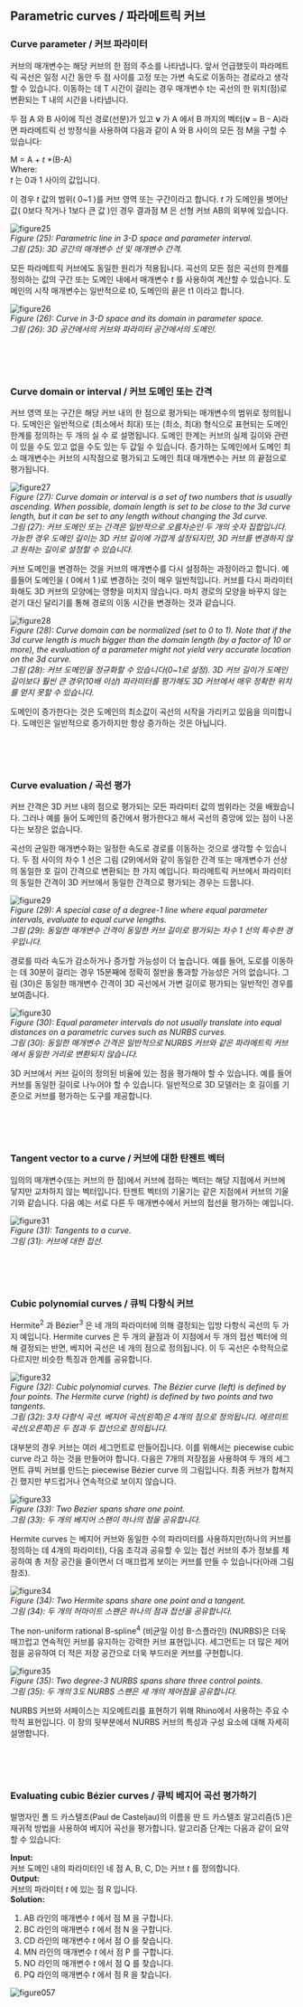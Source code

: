 ## Parametric curves / 파라메트릭 커브

### Curve parameter / 커브 파라미터

커브의 매개변수는 해당 커브의 한 점의 주소를 나타냅니다. 앞서 언급했듯이 파라메트릭 곡선은 일정 시간 동안 두 점 사이를 고정 또는 가변 속도로 이동하는 경로라고 생각할 수 있습니다. 이동하는 데 T 시간이 걸리는 경우 매개변수 t는 곡선의 한 위치(점)로 변환되는 T 내의 시간을 나타냅니다.

두 점 A 와 B 사이에 직선 경로(선분)가 있고 **v** 가 A 에서 B 까지의 벡터(**v** = B - A)라면 파라메트릭 선 방정식을 사용하여 다음과 같이 A 와 B 사이의 모든 점 M을 구할 수 있습니다:

M = A + *t* *(B-A) <br>
Where: <br>
*t* 는 0과 1 사이의 값입니다.

이 경우 *t* 값의 범위( 0~1 )를 커브 영역 또는 구간이라고 합니다. *t* 가 도메인을 벗어난 값( 0보다 작거나 1보다 큰 값 )인 경우 결과점 M 은 선형 커브 AB의 외부에 있습니다.

![figure25](img\Figure_(25).png) <br>
*Figure (25): Parametric line in 3-D space and parameter interval.* <br>
*그림 (25): 3D 공간의 매개변수 선 및 매개변수 간격.*

모든 파라메트릭 커브에도 동일한 원리가 적용됩니다. 곡선의 모든 점은 곡선의 한계를 정의하는 값의 구간 또는 도메인 내에서 매개변수 *t* 를 사용하여 계산할 수 있습니다. 도메인의 시작 매개변수는 일반적으로 t0, 도메인의 끝은 t1 이라고 합니다.

![figure26](img\Figure_(26).png) <br>
*Figure (26): Curve in 3-D space and its domain in parameter space.* <br>
*그림 (26): 3D 공간에서의 커브와 파라미터 공간에서의 도메인.*

<br>
<br>
<br>

### Curve domain or interval / 커브 도메인 또는 간격

커브 영역 또는 구간은 해당 커브 내의 한 점으로 평가되는 매개변수의 범위로 정의됩니다. 도메인은 일반적으로 (최소에서 최대) 또는 (최소, 최대) 형식으로 표현되는 도메인 한계를 정의하는 두 개의 실 수 로 설명됩니다. 도메인 한계는 커브의 실제 길이와 관련이 있을 수도 있고 없을 수도 있는 두 값일 수 있습니다. 증가하는 도메인에서 도메인 최소 매개변수는 커브의 시작점으로 평가되고 도메인 최대 매개변수는 커브 의 끝점으로 평가됩니다.

![figure27](img\Figure_(27).png) <br>
*Figure (27): Curve domain or interval is a set of two numbers that is usually ascending. When possible, domain length is set to be close to the 3d curve length, but it can be set to any length without changing the 3d curve.* <br>
*그림 (27): 커브 도메인 또는 간격은 일반적으로 오름차순인 두 개의 숫자 집합입니다. 가능한 경우 도메인 길이는 3D 커브 길이에 가깝게 설정되지만, 3D 커브를 변경하지 않고 원하는 길이로 설정할 수 있습니다.*

커브 도메인을 변경하는 것을 커브의 매개변수를 다시 설정하는 과정이라고 합니다. 예를들어 도메인을 ( 0에서 1 )로 변경하는 것이 매우 일반적입니다.
커브를 다시 파라미터화해도 3D 커브의 모양에는 영향을 미치지 않습니다. 마치 경로의 모양을 바꾸지 않는 걷기 대신 달리기를 통해 경로의 이동 시간을 변경하는 것과 같습니다.

![figure28](img\Figure_(28).png) <br>
*Figure (28): Curve domain can be normalized (set to 0 to 1). Note that if the 3d curve length is much bigger than the domain length (by a factor of 10 or more), the evaluation of a parameter might not yield very accurate location on the 3d curve.* <br>
*그림 (28): 커브 도메인을 정규화할 수 있습니다(0~1로 설정). 3D 커브 길이가 도메인 길이보다 훨씬 큰 경우(10배 이상) 파라미터를 평가해도 3D 커브에서 매우 정확한 위치를 얻지 못할 수 있습니다.*

도메인이 증가한다는 것은 도메인의 최소값이 곡선의 시작을 가리키고 있음을 의미합니다. 도메인은 일반적으로 증가하지만 항상 증가하는 것은 아닙니다.

<br>
<br>
<br>

### Curve evaluation / 곡선 평가

커브 간격은 3D 커브 내의 점으로 평가되는 모든 파라미터 값의 범위라는 것을 배웠습니다. 그러나 예를 들어 도메인의 중간에서 평가한다고 해서 곡선의 중앙에 있는 점이 나온다는 보장은 없습니다.

곡선의 균일한 매개변수화는 일정한 속도로 경로를 이동하는 것으로 생각할 수 있습니다. 두 점 사이의 차수 1 선은 그림 (29)에서와 같이 동일한 간격 또는 매개변수가 선상의 동일한 호 길이 간격으로 변환되는 한 가지 예입니다. 파라메트릭 커브에서 파라미터의 동일한 간격이 3D 커브에서 동일한 간격으로 평가되는 경우는 드뭅니다.

![figure29](img\Figure_(29).png) <br>
*Figure (29): A special case of a degree-1 line where equal parameter intervals, evaluate to equal curve lengths.* <br>
*그림 (29): 동일한 매개변수 간격이 동일한 커브 길이로 평가되는 차수 1 선의 특수한 경우입니다.*

경로를 따라 속도가 감소하거나 증가할 가능성이 더 높습니다. 예를 들어, 도로를 이동하는 데 30분이 걸리는 경우 15분째에 정확히 절반을 통과할 가능성은 거의 없습니다. 그림 (30)은 동일한 매개변수 간격이 3D 곡선에서 가변 길이로 평가되는 일반적인 경우를 보여줍니다.

![figure30](img\Figure_(30).png) <br>
*Figure (30): Equal parameter intervals do not usually translate into equal distances on a parametric curves such as NURBS curves.* <br>
*그림 (30): 동일한 매개변수 간격은 일반적으로 NURBS 커브와 같은 파라메트릭 커브에서 동일한 거리로 변환되지 않습니다.*

3D 커브에서 커브 길이의 정의된 비율에 있는 점을 평가해야 할 수 있습니다. 예를 들어 커브를 동일한 길이로 나누어야 할 수 있습니다. 일반적으로 3D 모델러는 호 길이를 기준으로 커브를 평가하는 도구를 제공합니다.

<br>
<br>
<br>

### Tangent vector to a curve / 커브에 대한 탄젠트 벡터

임의의 매개변수(또는 커브의 한 점)에서 커브에 접하는 벡터는 해당 지점에서 커브에 닿지만 교차하지 않는 벡터입니다. 탄젠트 벡터의 기울기는 같은 지점에서 커브의 기울기와 같습니다. 다음 예는 서로 다른 두 매개변수에서 커브의 접선을 평가하는 예입니다.

![figure31](img\Figure_(31).png) <br>
*Figure (31): Tangents to a curve.* <br>
*그림 (31): 커브에 대한 접선.*

<br>
<br>
<br>

### Cubic polynomial curves / 큐빅 다항식 커브

Hermite<sup>2</sup> 과 Bézier<sup>3</sup> 은 네 개의 파라미터에 의해 결정되는 입방 다항식 곡선의 두 가지 예입니다. Hermite curves 은 두 개의 끝점과 이 지점에서 두 개의 접선 벡터에 의해 결정되는 반면, 베지어 곡선은 네 개의 점으로 정의됩니다. 이 두 곡선은 수학적으로 다르지만 비슷한 특징과 한계를 공유합니다.

![figure32](img\Figure_(32).png) <br>
*Figure (32): Cubic polynomial curves. The Bézier curve (left) is defined by four points. The Hermite curve (right) is defined by two points and two tangents.* <br>
*그림 (32): 3차 다항식 곡선. 베지어 곡선(왼쪽)은 4개의 점으로 정의됩니다. 에르미트 곡선(오른쪽)은 두 점과 두 접선으로 정의됩니다.*

대부분의 경우 커브는 여러 세그먼트로 만들어집니다. 이를 위해서는 piecewise cubic curve 라고 하는 것을 만들어야 합니다. 다음은 7개의 저장점을 사용하여 두 개의 세그먼트 큐빅 커브를 만드는 piecewise Bézier curve 의 그림입니다. 최종 커브가 합쳐지긴 했지만 부드럽거나 연속적으로 보이지 않습니다.

![figure33](img\Figure_(33).png) <br>
*Figure (33): Two Bezier spans share one point.* <br>
*그림 (33): 두 개의 베지어 스팬이 하나의 점을 공유합니다.*

Hermite curves 는 베지어 커브와 동일한 수의 파라미터를 사용하지만(하나의 커브를 정의하는 데 4개의 파라미터), 다음 조각과 공유할 수 있는 접선 커브의 추가 정보를 제공하여 총 저장 공간을 줄이면서 더 매끄럽게 보이는 커브를 만들 수 있습니다(아래 그림 참조).

![figure34](img\Figure_(34).png) <br>
*Figure (34): Two Hermite spans share one point and a tangent.* <br>
*그림 (34): 두 개의 허마이트 스팬은 하나의 점과 접선을 공유합니다.*

The non-uniform rational B-spline<sup>4</sup> (비균일 이성 B-스플라인) (NURBS)은 더욱 매끄럽고 연속적인 커브를 유지하는 강력한 커브 표현입니다. 세그먼트는 더 많은 제어점을 공유하여 더 적은 저장 공간으로 더욱 부드러운 커브를 구현합니다.

![figure35](img\Figure_(35).png) <br>
*Figure (35): Two degree-3 NURBS spans share three control points.* <br>
*그림 (35): 두 개의 3도 NURBS 스팬은 세 개의 제어점을 공유합니다.*

NURBS 커브와 서페이스는 지오메트리를 표현하기 위해 Rhino에서 사용하는 주요 수학적 표현입니다. 이 장의 뒷부분에서 NURBS 커브의 특성과 구성 요소에 대해 자세히 설명합니다.

<br>
<br>
<br>

### Evaluating cubic Bézier curves / 큐빅 베지어 곡선 평가하기

발명자인 폴 드 카스텔조(Paul de Casteljau)의 이름을 딴 드 카스텔조 알고리즘(5 )은 재귀적 방법을 사용하여 베지어 곡선을 평가합니다. 알고리즘 단계는 다음과 같이 요약할 수 있습니다:

**Input:** <br>
커브 도메인 내의 파라미터인 네 점 A, B, C, D는 커브 *t* 를 정의합니다. <br>
**Output:** <br>
커브의 파라미터 *t* 에 있는 점 R 입니다. <br>
**Solution:** <br>
1. AB 라인의 매개변수 *t* 에서 점 M 을 구합니다.
2. BC 라인의 매개변수 *t* 에서 점 N 을 구합니다.
3. CD 라인의 매개변수 *t* 에서 점 O 를 찾습니다.
4. MN 라인의 매개변수 *t* 에서 점 P 를 구합니다.
5. NO 라인의 매개변수 *t* 에서 점 Q 를 찾습니다.
6. PQ 라인의 매개변수 *t* 에서 점 R 을 찾습니다.

![figure057](img\Figure_(057).png)